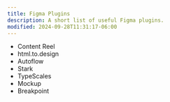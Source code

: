 ```yaml
---
title: Figma Plugins
description: A short list of useful Figma plugins.
modified: 2024-09-28T11:31:17-06:00
---
```


- Content Reel
- html.to.design
- Autoflow
- Stark
- TypeScales
- Mockup
- Breakpoint
